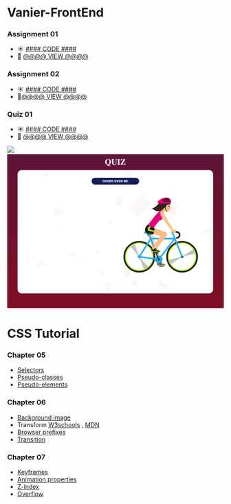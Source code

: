 # Vanier-FrontEnd

### Assignment 01 
- :sunny: [#### CODE ####](https://github.com/iAloudat/Vanier-FrontEnd/tree/main/Assignment/01)
- :rocket: [@@@@ VIEW @@@@](https://htmlpreview.github.io/?https://github.com/iAloudat/Vanier-FrontEnd/blob/main/Assignment/01/index.html)

### Assignment 02 
- :sunny: [#### CODE ####](https://github.com/iAloudat/Vanier-FrontEnd/blob/main/Assignment/02)
- :rocket:[@@@@ VIEW @@@@](https://htmlpreview.github.io/?https://github.com/iAloudat/Vanier-FrontEnd/blob/main/Assignment/02/index.html)

### Quiz 01 
- :sunny: [#### CODE ####](https://github.com/iAloudat/Vanier-FrontEnd/blob/main/Quiz/01)
- :rocket: [@@@@ VIEW @@@@](https://htmlpreview.github.io/?https://github.com/iAloudat/Vanier-FrontEnd/blob/main/Quiz/01/index.html)


![](Assignment/02/images/ScreenShot.png)
![](Quiz/01/images/ScreenShot.png)

# CSS Tutorial 

### Chapter 05
- [Selectors](https://www.w3schools.com/cssref/css_selectors.asp)
- [Pseudo-classes ](https://developer.mozilla.org/en-US/docs/Web/CSS/Pseudo-classes)
- [Pseudo-elements  ](https://developer.mozilla.org/en-US/docs/Web/CSS/Pseudo-elements)

### Chapter 06


- [Background image](https://www.w3schools.com/cssref/pr_background-image.asp)
- Transform [W3schools](https://www.w3schools.com/cssref/css3_pr_transform.asp) , 
            [MDN](https://developer.mozilla.org/en-US/docs/Web/CSS/transform)
- [Browser prefixes](https://developer.mozilla.org/en-US/docs/Glossary/Vendor_Prefix)
- [Transition](https://www.w3schools.com/cssref/css3_pr_transition.asp)


### Chapter 07
- [Keyframes](https://www.w3schools.com/cssref/css3_pr_animation-keyframes.asp)
- [Animation properties](https://www.w3schools.com/cssref/css3_pr_animation.asp)
- [Z-index](https://www.w3schools.com/cssref/pr_pos_z-index.asp)
- [Overflow](https://www.w3schools.com/css/css_overflow.asp)
